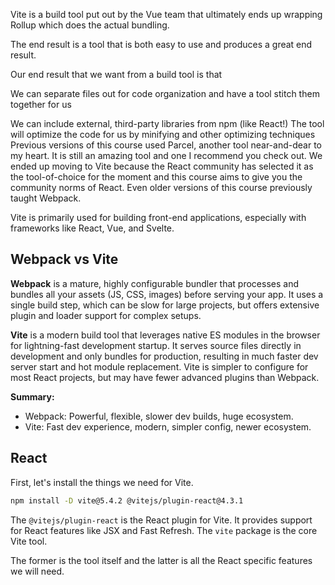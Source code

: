 Vite is a build tool put out by the Vue team that ultimately ends up wrapping Rollup which does the actual bundling.

The end result is a tool that is both easy to use and produces a great end result.

Our end result that we want from a build tool is that

We can separate files out for code organization and have a tool stitch them together for us

We can include external, third-party libraries from npm (like React!)
The tool will optimize the code for us by minifying and other optimizing techniques
Previous versions of this course used Parcel, another tool near-and-dear to my heart. It is still an amazing tool and one I recommend you check out. We ended up moving to Vite because the React community has selected it as the tool-of-choice for the moment and this course aims to give you the community norms of React. Even older versions of this course previously taught Webpack.

Vite is primarily used for building front-end applications, especially with frameworks like React, Vue, and Svelte.

## Webpack vs Vite

**Webpack** is a mature, highly configurable bundler that processes and bundles all your assets (JS, CSS, images) before serving your app. It uses a single build step, which can be slow for large projects, but offers extensive plugin and loader support for complex setups.

**Vite** is a modern build tool that leverages native ES modules in the browser for lightning-fast development startup. It serves source files directly in development and only bundles for production, resulting in much faster dev server start and hot module replacement. Vite is simpler to configure for most React projects, but may have fewer advanced plugins than Webpack.

**Summary:**

- Webpack: Powerful, flexible, slower dev builds, huge ecosystem.
- Vite: Fast dev experience, modern, simpler config, newer ecosystem.

## React

First, let's install the things we need for Vite.

```bash
npm install -D vite@5.4.2 @vitejs/plugin-react@4.3.1
```

The `@vitejs/plugin-react` is the React plugin for Vite. It provides support for React features like JSX and Fast Refresh. The `vite` package is the core Vite tool.

The former is the tool itself and the latter is all the React specific features we will need.
